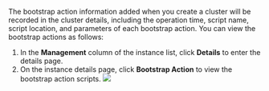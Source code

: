 The bootstrap action information added when you create a cluster will be recorded in the cluster details, including the operation time, script name, script location, and parameters of each bootstrap action. You can view the bootstrap actions as follows:
1. In the **Management** column of the instance list, click **Details** to enter the details page.
2. On the instance details page, click **Bootstrap Action** to view the bootstrap action scripts.
![](https://main.qcloudimg.com/raw/6dd116f3098594b85122ab00e517d38b.png)
